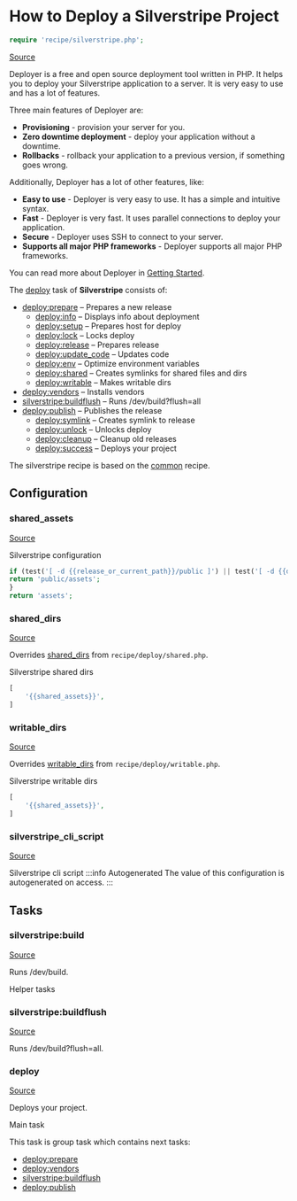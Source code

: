 <!-- DO NOT EDIT THIS FILE! -->
<!-- Instead edit recipe/silverstripe.php -->
<!-- Then run bin/docgen -->

# How to Deploy a Silverstripe Project

```php
require 'recipe/silverstripe.php';
```

[Source](/recipe/silverstripe.php)

Deployer is a free and open source deployment tool written in PHP. 
It helps you to deploy your Silverstripe application to a server. 
It is very easy to use and has a lot of features. 

Three main features of Deployer are:
- **Provisioning** - provision your server for you.
- **Zero downtime deployment** - deploy your application without a downtime.
- **Rollbacks** - rollback your application to a previous version, if something goes wrong.

Additionally, Deployer has a lot of other features, like:
- **Easy to use** - Deployer is very easy to use. It has a simple and intuitive syntax.
- **Fast** - Deployer is very fast. It uses parallel connections to deploy your application.
- **Secure** - Deployer uses SSH to connect to your server.
- **Supports all major PHP frameworks** - Deployer supports all major PHP frameworks.

You can read more about Deployer in [Getting Started](/docs/getting-started.md).

The [deploy](#deploy) task of **Silverstripe** consists of:
* [deploy:prepare](/docs/recipe/common.md#deployprepare) – Prepares a new release
  * [deploy:info](/docs/recipe/deploy/info.md#deployinfo) – Displays info about deployment
  * [deploy:setup](/docs/recipe/deploy/setup.md#deploysetup) – Prepares host for deploy
  * [deploy:lock](/docs/recipe/deploy/lock.md#deploylock) – Locks deploy
  * [deploy:release](/docs/recipe/deploy/release.md#deployrelease) – Prepares release
  * [deploy:update_code](/docs/recipe/deploy/update_code.md#deployupdate_code) – Updates code
  * [deploy:env](/docs/recipe/symfony.md#deployenv) – Optimize environment variables
  * [deploy:shared](/docs/recipe/deploy/shared.md#deployshared) – Creates symlinks for shared files and dirs
  * [deploy:writable](/docs/recipe/deploy/writable.md#deploywritable) – Makes writable dirs
* [deploy:vendors](/docs/recipe/deploy/vendors.md#deployvendors) – Installs vendors
* [silverstripe:buildflush](/docs/recipe/silverstripe.md#silverstripebuildflush) – Runs /dev/build?flush=all
* [deploy:publish](/docs/recipe/common.md#deploypublish) – Publishes the release
  * [deploy:symlink](/docs/recipe/deploy/symlink.md#deploysymlink) – Creates symlink to release
  * [deploy:unlock](/docs/recipe/deploy/lock.md#deployunlock) – Unlocks deploy
  * [deploy:cleanup](/docs/recipe/deploy/cleanup.md#deploycleanup) – Cleanup old releases
  * [deploy:success](/docs/recipe/common.md#deploysuccess) – Deploys your project


The silverstripe recipe is based on the [common](/docs/recipe/common.md) recipe.

## Configuration
### shared_assets
[Source](https://github.com/deployphp/deployer/blob/master/recipe/silverstripe.php#L13)

Silverstripe configuration

```php title="Default value"
if (test('[ -d {{release_or_current_path}}/public ]') || test('[ -d {{deploy_path}}/shared/public ]')) {
return 'public/assets';
}
return 'assets';
```


### shared_dirs
[Source](https://github.com/deployphp/deployer/blob/master/recipe/silverstripe.php#L22)

Overrides [shared_dirs](/docs/recipe/deploy/shared.md#shared_dirs) from `recipe/deploy/shared.php`.

Silverstripe shared dirs

```php title="Default value"
[
    '{{shared_assets}}',
]
```


### writable_dirs
[Source](https://github.com/deployphp/deployer/blob/master/recipe/silverstripe.php#L27)

Overrides [writable_dirs](/docs/recipe/deploy/writable.md#writable_dirs) from `recipe/deploy/writable.php`.

Silverstripe writable dirs

```php title="Default value"
[
    '{{shared_assets}}',
]
```


### silverstripe_cli_script
[Source](https://github.com/deployphp/deployer/blob/master/recipe/silverstripe.php#L32)

Silverstripe cli script
:::info Autogenerated
The value of this configuration is autogenerated on access.
:::





## Tasks

### silverstripe:build
[Source](https://github.com/deployphp/deployer/blob/master/recipe/silverstripe.php#L48)

Runs /dev/build.

Helper tasks


### silverstripe:buildflush
[Source](https://github.com/deployphp/deployer/blob/master/recipe/silverstripe.php#L53)

Runs /dev/build?flush=all.




### deploy
[Source](https://github.com/deployphp/deployer/blob/master/recipe/silverstripe.php#L61)

Deploys your project.

Main task


This task is group task which contains next tasks:
* [deploy:prepare](/docs/recipe/common.md#deployprepare)
* [deploy:vendors](/docs/recipe/deploy/vendors.md#deployvendors)
* [silverstripe:buildflush](/docs/recipe/silverstripe.md#silverstripebuildflush)
* [deploy:publish](/docs/recipe/common.md#deploypublish)


